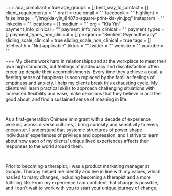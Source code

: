 +++
ada_compliant = true
age_groups = []
best_way_to_contact = []
client_requirements = ""
draft = true
email = ""
facebook = ""
highlight = false
image = "/img/kia-yin_8487b-square-print-kia-yin.jpg"
instagram = ""
linkedin = ""
locations = []
medium = ""
org = "Kia Yin"
payment_info_clinical = ""
payment_info_non_clinical = ""
payment_types = []
payment_types_non_clinical = []
program = "Sentient Psychotherapy"
sliding_scale_clinical = true
sliding_scale_non_clinical = true
tags = []
telehealth = "Not applicable"
tiktok = ""
twitter = ""
website = ""
youtube = ""

+++
My clients work hard in relationships and at the workplace to meet their own high standards, but feelings of inadequacy and dissatisfaction often creep up despite their accomplishments. Every time they achieve a goal, a fleeting sense of happiness is soon replaced by the familiar feelings of emptiness and anxiety. I help my clients break this exhausting cycle. My clients will learn practical skills to approach challenging situations with increased flexibility and ease, make decisions that they believe in and feel good about, and find a sustained sense of meaning in life. 

<br>

As a first-generation Chinese immigrant with a decade of experience working across diverse cultures, I bring curiosity and sensitivity to every encounter. I understand that systemic structures of power shape individuals’ experiences of privilege and oppression, and I strive to learn about how each of my clients’ unique lived experiences affects their responses to the world around them. 

<br>

Prior to becoming a therapist, I was a product marketing manager at Google. Therapy helped me identify and live in line with my values, which has led to many changes, including becoming a therapist and a more fulfilling life. From my experience I am confident that change is possible, and I can't wait to work with you to start your unique journey of change.